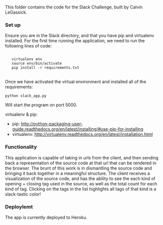 This folder contains the code for the Slack Challenge, built by Calvin LeGassick.

### Set up
Ensure you are in the Slack directory, and that you have pip and virtualenv installed.
For the first time running the application, we need to run the following lines of code:
<pre>
<code>
   virtualenv env 
   source env/bin/activate
   pip install -r requirements.txt
</code>
</pre>

Once we have activated the virtual environment and installed all of the requirements:

<code>python slack_app.py</code>

Will start the program on port 5000.

virtualenv & pip:
* pip: http://python-packaging-user-guide.readthedocs.org/en/latest/installing/#use-pip-for-installing
* virtualenv: http://virtualenv.readthedocs.org/en/latest/installation.html

### Functionality
This application is capable of taking in urls from the client, and then sending back a representation of the source code at that url that can be rendered in the browser. The brunt of this work is in dismantling the source code and bringing it back together in a meaningful structure. The client receives a visualization of the source code, and has the ability to see the each kind of opening + closing tag used in the source, as well as the total count for each kind of tag. Clicking on the tags in the list highlights all tags of that kind is a slack-tastic color!

### Deploylemt
The app is currently deployed to Heroku.